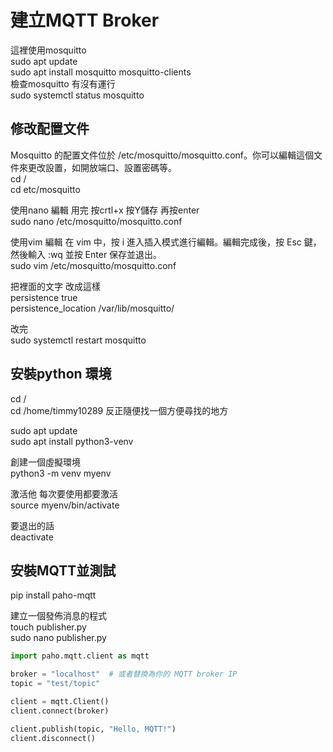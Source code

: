 # 建立MQTT Broker


這裡使用mosquitto  
sudo apt update  
sudo apt install mosquitto mosquitto-clients  
檢查mosquitto 有沒有運行  
sudo systemctl status mosquitto  

## 修改配置文件

Mosquitto 的配置文件位於 /etc/mosquitto/mosquitto.conf。你可以編輯這個文件來更改設置，如開放端口、設置密碼等。  
cd /  
cd etc/mosquitto  

使用nano 編輯  用完 按crtl+x 按Y儲存 再按enter  
sudo nano /etc/mosquitto/mosquitto.conf   

使用vim 編輯 在 vim 中，按 i 進入插入模式進行編輯。編輯完成後，按 Esc 鍵，然後輸入 :wq 並按 Enter 保存並退出。  
sudo vim /etc/mosquitto/mosquitto.conf  

把裡面的文字 改成這樣  
persistence true  
persistence_location /var/lib/mosquitto/  

改完  
sudo systemctl restart mosquitto  

## 安裝python 環境  
cd /  
cd /home/timmy10289  反正隨便找一個方便尋找的地方  

sudo apt update  
sudo apt install python3-venv  

創建一個虛擬環境  
python3 -m venv myenv  

激活他 每次要使用都要激活  
source myenv/bin/activate  

要退出的話  
deactivate  

## 安裝MQTT並測試
pip install paho-mqtt  

建立一個發佈消息的程式  
touch publisher.py  
sudo nano publisher.py  

```python  
import paho.mqtt.client as mqtt

broker = "localhost"  # 或者替換為你的 MQTT broker IP
topic = "test/topic"

client = mqtt.Client()
client.connect(broker)

client.publish(topic, "Hello, MQTT!")
client.disconnect()

```




